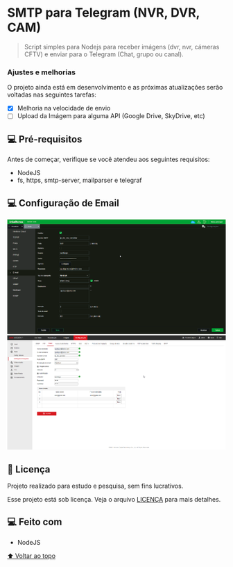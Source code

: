 # SMTP para Telegram (NVR, DVR, CAM)

<!---Esses são exemplos. Veja https://shields.io para outras pessoas ou para personalizar este conjunto de escudos. Você pode querer incluir dependências, status do projeto e informações de licença aqui--->

> Script simples para Nodejs para receber imágens (dvr, nvr, cámeras CFTV) e enviar para o Telegram (Chat, grupo ou canal).

### Ajustes e melhorias

O projeto ainda está em desenvolvimento e as próximas atualizações serão voltadas nas seguintes tarefas:

- [x] Melhoria na velocidade de envio 
- [ ] Upload da Imágem para alguma API (Google Drive, SkyDrive, etc)

## 💻 Pré-requisitos

Antes de começar, verifique se você atendeu aos seguintes requisitos:
<!---Estes são apenas requisitos de exemplo. Adicionar, duplicar ou remover conforme necessário--->
* NodeJS
* fs, https, smtp-server, mailparser e telegraf

## 💻 Configuração de Email

<img src="msedge_Bwhvw6kJ6R.png" alt="exemplo">
<img src="msedge_SkQxaS6gGV.png" alt="exemplo">

## 📝 Licença
Projeto realizado para estudo e pesquisa, sem fins lucrativos.

Esse projeto está sob licença. Veja o arquivo [LICENÇA](LICENSE.md) para mais detalhes.

## 💻 Feito com
* NodeJS

[⬆ Voltar ao topo](#smtp_dvr_telegram)<br>
